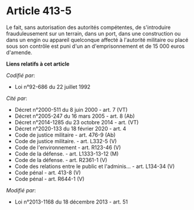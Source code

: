 # Article 413-5

Le fait, sans autorisation des autorités compétentes, de s'introduire frauduleusement sur un terrain, dans un port, dans une
construction ou dans un engin ou appareil quelconque affecté à l'autorité militaire ou placé sous son contrôle est puni d'un
an d'emprisonnement et de 15 000 euros d'amende.

**Liens relatifs à cet article**

_Codifié par_:

  - Loi n°92-686 du 22 juillet 1992

_Cité par_:

  - Décret n°2000-511 du 8 juin 2000 - art. 7 (VT)
  - Décret n°2005-247 du 16 mars 2005 - art. 8 (Ab)
  - Décret n°2014-1285 du 23 octobre 2014 - art. (VT)
  - Décret n°2020-133 du 18 février 2020 - art. 4
  - Code de justice militaire - art. 476-9 (Ab)
  - Code de justice militaire. - art. L332-5 (V)
  - Code de l'environnement - art. R123-46 (V)
  - Code de la défense. - art. L1333-13-12 (M)
  - Code de la défense. - art. R2361-1 (V)
  - Code des relations entre le public et l'adminis... - art. L134-34 (V)
  - Code pénal - art. 413-8 (V)
  - Code pénal - art. R644-1 (V)

_Modifié par_:

  - Loi n°2013-1168 du 18 décembre 2013 - art. 51
